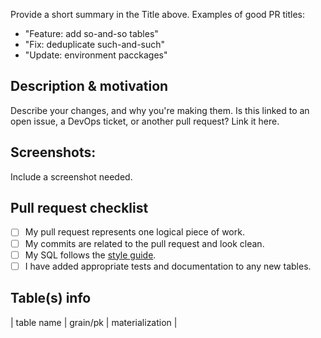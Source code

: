 Provide a short summary in the Title above. Examples of good PR titles:
* "Feature: add so-and-so tables"
* "Fix: deduplicate such-and-such"
* "Update: environment pacckages"
## Description & motivation
Describe your changes, and why you're making them. Is this linked to an open issue, a DevOps ticket, or another pull request? Link it here.
## Screenshots:
Include a screenshot needed.
## Pull request checklist
- [ ] My pull request represents one logical piece of work.
- [ ] My commits are related to the pull request and look clean.
- [ ] My SQL follows the [style guide](https://github.com/HD-Underwriting/quote-market-data/blob/development/guides/sql_style_guide.md).
- [ ] I have added appropriate tests and documentation to any new tables.
## Table(s) info
| table name  | grain/pk | materialization |


